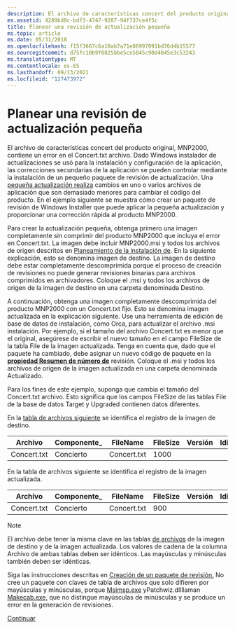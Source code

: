 ```yaml
---
description: El archivo de características concert del producto original, MNP2000, contiene un error en el Concert.txt archivo.
ms.assetid: 4289bd0c-bdf3-4747-9287-94f737ce4f5c
title: Planear una revisión de actualización pequeña
ms.topic: article
ms.date: 05/31/2018
ms.openlocfilehash: f15f3667c6a18ab7a71e86997091bd76d4b15577
ms.sourcegitcommit: d75fc10b9f0825bbe5ce5045c90d4045e3c53243
ms.translationtype: MT
ms.contentlocale: es-ES
ms.lasthandoff: 09/13/2021
ms.locfileid: "127473972"
---
```

# <a name="planning-a-small-update-patch"></a>Planear una revisión de actualización pequeña

El archivo de características concert del producto original, MNP2000, contiene un error en el Concert.txt archivo. Dado Windows instalador de actualizaciones se usó para la instalación y configuración de la aplicación, las correcciones secundarias de la aplicación se pueden controlar mediante la instalación de un pequeño paquete de revisión de actualización. Una [pequeña actualización realiza](small-updates.md) cambios en uno o varios archivos de aplicación que son demasiado menores para cambiar el código del producto. En el ejemplo siguiente se muestra cómo crear un paquete de revisión de Windows Installer que puede aplicar la pequeña actualización y proporcionar una corrección rápida al producto MNP2000.

Para crear la actualización pequeña, obtenga primero una imagen completamente sin comprimir del producto MNP2000 que incluya el error en Concert.txt. La imagen debe incluir MNP2000.msi y todos los archivos de origen descritos en [Planeamiento de la instalación de](planning-the-installation.md). En la siguiente explicación, esto se denomina imagen de destino. La imagen de destino debe estar completamente descomprimida porque el proceso de creación de revisiones no puede generar revisiones binarias para archivos comprimidos en archivadores. Coloque el .msi y todos los archivos de origen de la imagen de destino en una carpeta denominada Destino.

A continuación, obtenga una imagen completamente descomprimida del producto MNP2000 con un Concert.txt fijo. Esto se denomina imagen actualizada en la explicación siguiente. Use una herramienta de edición de base de datos de instalación, como Orca, para actualizar el archivo .msi instalación. Por ejemplo, si el tamaño del archivo Concert.txt es menor que el original, asegúrese de escribir el nuevo tamaño en el campo FileSize de la tabla File de la imagen actualizada. Tenga en cuenta que, dado que el paquete ha cambiado, debe asignar un nuevo código de paquete en la [**propiedad Resumen de número de**](revision-number-summary.md) revisión. Coloque el .msi y todos los archivos de origen de la imagen actualizada en una carpeta denominada Actualizado.

Para los fines de este ejemplo, suponga que cambia el tamaño del Concert.txt archivo. Esto significa que los campos FileSize de las tablas File de la base de datos Target y Upgraded contienen datos diferentes.

En la [tabla de archivos siguiente](file-table.md) se identifica el registro de la imagen de destino.



| Archivo        | Componente\_ | FileName    | FileSize | Versión | Idioma | Atributos | Secuencia |
|-------------|-------------|-------------|----------|---------|----------|------------|----------|
| Concert.txt | Concierto     | Concert.txt | 1000     |         |          | 0          | 1        |



 

En la tabla de archivos siguiente se identifica el registro de la imagen actualizada.



| Archivo        | Componente\_ | FileName    | FileSize | Versión | Idioma | Atributos | Secuencia |
|-------------|-------------|-------------|----------|---------|----------|------------|----------|
| Concert.txt | Concierto     | Concert.txt | 900      |         |          | 0          | 1        |



 

> [!Note]
> El archivo debe tener la misma clave en las tablas [de archivos](file-table.md) de la imagen de destino y de la imagen actualizada. Los valores de cadena de la columna Archivo de ambas tablas deben ser idénticos. Las mayúsculas y minúsculas también deben ser idénticas.
> 
> Siga las instrucciones descritas en [Creación de un paquete de revisión.](creating-a-patch-package.md) No cree un [](file-table.md) paquete con claves de tabla de archivos que solo difieren por mayúsculas y minúsculas, porque [Msimsp.exe](msimsp-exe.md) yPatchwiz.dllllaman [Makecab.exe,](patchwiz-dll.md) que no distingue mayúsculas de minúsculas y se produce un error en la generación de revisiones.

[Continuar](creating-a-patch-creation-properties-file.md)

 

 



